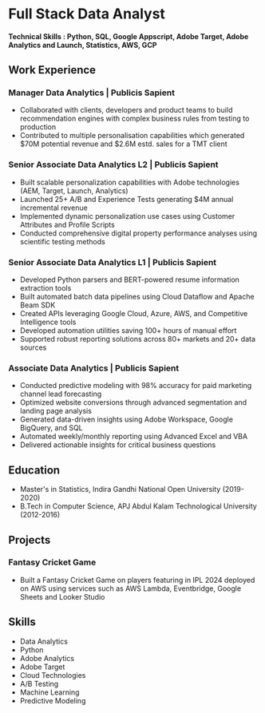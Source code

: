 # Full Stack Data Analyst

#### Technical Skills : Python, SQL, Google Appscript, Adobe Target, Adobe Analytics and Launch, Statistics, AWS, GCP

## Work Experience

### Manager Data Analytics | Publicis Sapient
- Collaborated with clients, developers and product teams to build recommendation engines with complex business rules from testing to production
- Contributed to multiple personalisation capabilities which generated $70M potential revenue and $2.6M estd. sales for a TMT client

### Senior Associate Data Analytics L2 | Publicis Sapient
- Built scalable personalization capabilities with Adobe technologies (AEM, Target, Launch, Analytics)
- Launched 25+ A/B and Experience Tests generating $4M annual incremental revenue
- Implemented dynamic personalization use cases using Customer Attributes and Profile Scripts
- Conducted comprehensive digital property performance analyses using scientific testing methods

### Senior Associate Data Analytics L1 | Publicis Sapient
- Developed Python parsers and BERT-powered resume information extraction tools
- Built automated batch data pipelines using Cloud Dataflow and Apache Beam SDK
- Created APIs leveraging Google Cloud, Azure, AWS, and Competitive Intelligence tools
- Developed automation utilities saving 100+ hours of manual effort
- Supported robust reporting solutions across 80+ markets and 20+ data sources

### Associate Data Analytics | Publicis Sapient
- Conducted predictive modeling with 98% accuracy for paid marketing channel lead forecasting
- Optimized website conversions through advanced segmentation and landing page analysis
- Generated data-driven insights using Adobe Workspace, Google BigQuery, and SQL
- Automated weekly/monthly reporting using Advanced Excel and VBA
- Delivered actionable insights for critical business questions

## Education
- Master's in Statistics, Indira Gandhi National Open University (2019-2020)
- B.Tech in Computer Science, APJ Abdul Kalam Technological University (2012-2016)

## Projects
### Fantasy Cricket Game
- Built a Fantasy Cricket Game on players featuring in IPL 2024 deployed on AWS using services such as AWS Lambda, Eventbridge, Google Sheets and Looker Studio

## Skills
- Data Analytics
- Python
- Adobe Analytics
- Adobe Target
- Cloud Technologies
- A/B Testing
- Machine Learning
- Predictive Modeling
